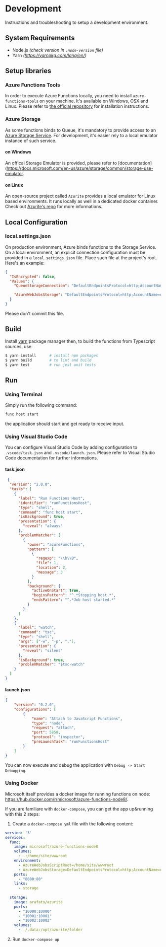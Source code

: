 # Development

Instructions and troubleshooting to setup a development environment.


## System Requirements

* Node.js *(check version in `.node-version` file)*
* Yarn *(https://yarnpkg.com/lang/en/)*


## Setup libraries

### Azure Functions Tools

In order to execute Azure Functions locally, you need to install `azure-functions-tools` on your machine. It's available on Windows, OSX and Linux. Please refer to [the official repository](https://github.com/Azure/azure-functions-core-tools) for installation instructions. 

### Azure Storage

As some functions binds to Queue, it's mandatory to provide access to an [Azure Storage Service](https://docs.microsoft.com/en-us/azure/storage/). For development, it's easier rely to a local emulator instance of such service.

#### on Windows

An offical Storage Emulator is provided, please refer to [documentation](https://docs.microsoft.com/en-us/azure/storage/common/storage-use-emulator.

#### on Linux

An open-source project called `Azurite` provides a local emulator for Linux based environments. It runs locally as well in a dedicated docker container. Check out [Azurite's repo](https://github.com/Azure/Azurite) for more informations.


## Local Configuration

### local.settings.json

On production environment, Azure binds functions to the Storage Service. On a local environment, an explicit connection configuration must be provided in a `local.settings.json` file. Place such file at the project's root. Here's an example:
```json
{
  "IsEncrypted": false,
  "Values": {
    "QueueStorageConnection": "DefaultEndpointsProtocol=http;AccountName=devstoreaccount1;AccountKey=Eby8vdM02xNOcqFlqUwJPLlmEtlCDXJ1OUzFT50uSRZ6IFsuFq2UVErCz4I6tq/K1SZFPTOtr/KBHBeksoGMGw==;QueueEndpoint=http://localhost:10001/devstoreaccount1;",

    "AzureWebJobsStorage": "DefaultEndpointsProtocol=http;AccountName=devstoreaccount1;AccountKey=Eby8vdM02xNOcqFlqUwJPLlmEtlCDXJ1OUzFT50uSRZ6IFsuFq2UVErCz4I6tq/K1SZFPTOtr/KBHBeksoGMGw==;BlobEndpoint=http://localhost:10000/devstoreaccount1;QueueEndpoint=http://localhost:10001/devstoreaccount1;"
  }
}
```
Please don't commit this file.

## Build

Install [yarn](https://yarnpkg.com/) package manager then,
to build the functions from Typescript sources, use:

```sh
$ yarn install      # install npm packages
$ yarn build        # to lint and build
$ yarn test         # run jest unit tests
```


## Run

### Using Terminal

Simply run the following command:
```sh
func host start
```
the application should start and get ready to receive input.

### Using Visual Studio Code

You can configure Visual Studio Code by adding configuration to `.vscode/task.json` and `.vscode/launch.json`. Please refer to Visual Studio Code documentation for further informations.

#### task.json

```json
 {
  "version": "2.0.0",
  "tasks": [
    {
      "label": "Run Functions Host",
      "identifier": "runFunctionsHost",
      "type": "shell",
      "command": "func host start",
      "isBackground": true,
      "presentation": {
        "reveal": "always"
      },
      "problemMatcher": [
        {
          "owner": "azureFunctions",
          "pattern": [
            {
              "regexp": "\\b\\B",
              "file": 1,
              "location": 2,
              "message": 3
            }
          ],
          "background": {
            "activeOnStart": true,
            "beginsPattern": "^.*Stopping host.*",
            "endsPattern": "^.*Job host started.*"
          }
        }
      ]
    },
    {
      "label": "watch",
      "command": "tsc",
      "type": "shell",
      "args": ["-w", "-p", "."],
      "presentation": {
        "reveal": "silent"
      },
      "isBackground": true,
      "problemMatcher": "$tsc-watch"
    }
  ]
}
```

#### launch.json

```json
{
    "version": "0.2.0",
    "configurations": [
        {
            "name": "Attach to JavaScript Functions",
            "type": "node",
            "request": "attach",
            "port": 5858,
            "protocol": "inspector",
            "preLaunchTask": "runFunctionsHost"
        }
    ]
}
```
You can now execute and debug the application with `Debug -> Start Debugging`.

### Using Docker

Microsoft itself provides a docker image for running functions on node: https://hub.docker.com/r/microsoft/azure-functions-node8/.

If you are familiare with `docker-compose`, you can get the app up&running with this 2 steps:

1. Create a `docker-compose.yml` file with the following content:
```yml
version: '3'
services:
  func:
    image: microsoft/azure-functions-node8
    volumes:
      - .:/home/site/wwwroot
    environment:
      - AzureWebJobsScriptRoot=/home/site/wwwroot
      - AzureWebJobsStorage=DefaultEndpointsProtocol=http;AccountName=devstoreaccount1;AccountKey=Eby8vdM02xNOcqFlqUwJPLlmEtlCDXJ1OUzFT50uSRZ6IFsuFq2UVErCz4I6tq/K1SZFPTOtr/KBHBeksoGMGw==;BlobEndpoint=http://storage:10000/devstoreaccount1;QueueEndpoint=http://storage:10001/devstoreaccount1;
    ports: 
      - "8080:80" 
    links: 
      - storage
  
  storage:
    image: arafato/azurite
    ports: 
      - "10000:10000" 
      - "10001:10001"
      - "10002:10002"
    volumes:
      - ./.data:/opt/azurite/folder
```
2. Run `docker-compose up`  





